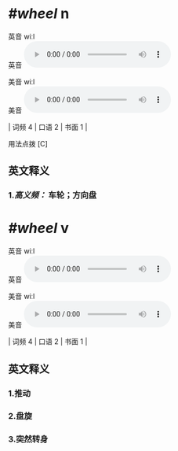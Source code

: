 # ***\#wheel*** n
英音 wiːl  
英音
<audio src="./media/wheel-B.aac" controls="controls"></audio>

美音 wiːl  
美音
<audio src="./media/wheel.aac" controls="controls"></audio>



| 词频 4 | 口语 2 | 书面 1 |  

用法点拨  [C]

英文释义
---
### 1.*高义频：* **车轮；方向盘**  


# ***\#wheel*** v
英音 wiːl  
英音
<audio src="./media/wheel-B.aac" controls="controls"></audio>

美音 wiːl  
美音
<audio src="./media/wheel.aac" controls="controls"></audio>



| 词频 4 | 口语 2 | 书面 1 |  

英文释义
---
### 1.**推动**  

### 2.**盘旋**  

### 3.**突然转身**  


